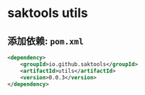 # saktools utils

## 添加依赖: `pom.xml`

```xml
<dependency>
    <groupId>io.github.saktools</groupId>
    <artifactId>utils</artifactId>
    <version>0.0.3</version>
</dependency>
```
